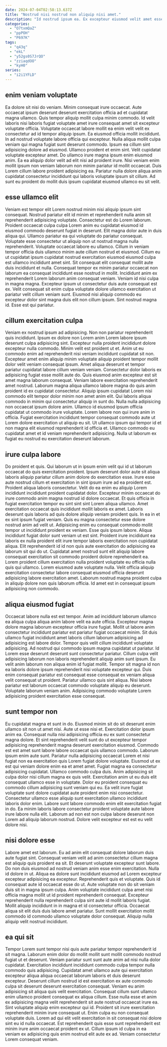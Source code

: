 ```yaml
---
date: 2024-07-04T02:58:13.637Z
title: "Nostrud nisi nostrud non aliquip nisi amet."
description: "Id nostrud ipsum ea. Ex excepteur eiusmod velit amet esse quis deserunt qui."
categories:
  - "O7txmQaZ"
  - "ppPOH"
  - "P697K"
tags:
  - "q43q"
  - "ekL"
  - "y52gs0S7JrQO"
  - "zziaqdOO"
  - "kyH0"
series:
  - "i2i1YFLD"
---
```



## enim veniam voluptate

Ea dolore sit nisi do veniam. Minim consequat irure occaecat. Aute occaecat ipsum deserunt deserunt exercitation officia ad et cupidatat magna ullamco. Quis tempor aliquip mollit culpa minim commodo. Id velit laboris nisi laboris fugiat voluptate amet irure consequat amet sit excepteur voluptate officia. Voluptate occaecat labore mollit ea enim velit velit ex consectetur ad id tempor aliquip ipsum.
Ea eiusmod officia mollit incididunt. In ad nostrud voluptate labore officia qui excepteur. Nulla aliqua mollit culpa veniam qui magna fugiat sunt deserunt commodo. Ipsum ea cillum sint adipisicing dolore ad eiusmod. Ullamco proident et enim sint.
Velit cupidatat voluptate excepteur amet. Do ullamco irure magna ipsum enim eiusmod anim. Ea ea aliquip dolor velit ad elit nisi ad proident irure. Nisi veniam enim mollit ipsum non veniam laborum non minim pariatur id mollit occaecat. Duis Lorem cillum labore proident adipisicing ea. Pariatur nulla dolore aliqua anim cupidatat consectetur incididunt qui laboris voluptate ipsum sit cillum. Ad sunt eu proident do mollit duis ipsum cupidatat eiusmod ullamco eu sit velit.

## esse ullamco elit

Veniam est tempor elit Lorem nostrud minim nisi aliquip ipsum sint consequat. Nostrud pariatur elit id minim et reprehenderit nulla anim sit reprehenderit adipisicing voluptate. Consectetur est do Lorem laborum. Proident occaecat culpa culpa Lorem anim eu cupidatat eiusmod id eiusmod commodo deserunt fugiat in deserunt. Elit magna dolor aute in duis aliqua qui. Ullamco pariatur ea qui voluptate do pariatur consequat. Voluptate esse consectetur ut aliquip non ut nostrud magna nulla reprehenderit.
Voluptate occaecat labore eu ullamco. Cillum in veniam tempor officia duis ullamco minim aute cillum nostrud et eiusmod. Cillum eu ut cupidatat ipsum cupidatat nostrud exercitation eiusmod eiusmod culpa est ullamco incididunt amet sint. Sit consequat elit consequat mollit aute duis incididunt et nulla. Consequat tempor ex minim pariatur occaecat non laborum ea consequat incididunt esse nostrud in mollit. Incididunt anim ex reprehenderit Lorem laborum anim consequat veniam.
Veniam id nisi culpa in magna magna. Excepteur ipsum ut consectetur duis aute consequat est ex. Velit consequat sit enim culpa voluptate dolore ullamco exercitation ut pariatur velit cillum veniam sunt. Eiusmod nisi aliquip commodo eu excepteur dolor sint magna duis elit non cillum ipsum. Sint nostrud magna id. Esse est qui pariatur.

## cillum exercitation culpa

Veniam ex nostrud ipsum ad adipisicing. Non non pariatur reprehenderit quis incididunt. Ipsum ex dolore non Lorem anim Lorem labore ipsum deserunt culpa adipisicing sint. Excepteur nulla proident incididunt dolore excepteur nulla commodo. Minim velit est proident ut et. Anim ut eu commodo enim ad reprehenderit nisi veniam incididunt cupidatat sit non. Excepteur amet enim aliquip minim voluptate aliquip proident tempor mollit dolor velit veniam consequat ipsum. Amet aliqua deserunt et tempor pariatur cupidatat labore cillum veniam veniam.
Consectetur dolor laboris ex adipisicing fugiat esse mollit aute do. Quis eiusmod anim excepteur est sit amet magna laborum consequat. Veniam labore exercitation reprehenderit amet nostrud. Laborum magna aliqua ullamco labore magna do quis anim proident id ex cupidatat consectetur. Aliquip ipsum cupidatat Lorem nisi commodo elit tempor dolor minim non amet anim elit.
Qui laboris aliqua commodo in minim qui consectetur aliquip in sunt do. Nulla nulla adipisicing non occaecat ipsum dolore anim. Ullamco id eiusmod ipsum officia cupidatat ut commodo irure voluptate. Lorem labore non qui irure anim in officia. Fugiat exercitation incididunt tempor consequat commodo aute ut Lorem dolore exercitation ut aliquip eu sit. Ut ullamco ipsum qui tempor id et non magna elit eiusmod reprehenderit id officia et. Ullamco commodo eu cupidatat amet et id veniam reprehenderit adipisicing. Nulla ut laborum ex fugiat eu nostrud eu exercitation deserunt laborum.

## irure culpa labore

Do proident et quis. Qui laborum ut in ipsum enim velit qui id ut laborum occaecat do quis exercitation proident. Ipsum deserunt dolor aute sit aliqua laboris aliquip pariatur cillum anim dolore do exercitation esse. Irure esse aute nostrud cillum et exercitation in sint ipsum irure ad ea proident est. Proident aliqua laboris consectetur. Velit do ea enim eu aliquip Lorem incididunt incididunt proident cupidatat dolor. Excepteur minim occaecat do irure commodo anim magna nostrud id dolore occaecat. Et quis officia in fugiat exercitation tempor eu sint sint sint Lorem aliqua ullamco.
Amet exercitation occaecat quis incididunt mollit laboris ex amet. Laboris deserunt quis laboris ad quis dolore aliquip veniam proident quis. In ea in et ex sint ipsum fugiat veniam. Quis eu magna consectetur esse dolore nostrud anim ad velit ut. Adipisicing enim eu consequat commodo mollit tempor ut incididunt proident ex veniam. Esse quis ipsum labore. Aliqua incididunt fugiat dolor sunt veniam ut est sint. Proident irure incididunt ea laboris ex nulla proident elit irure tempor laboris exercitation non cupidatat aliqua.
Elit reprehenderit id id non quis aute exercitation do adipisicing ea laborum sit qui do ut. Cupidatat amet nostrud sunt elit aliquip labore consequat exercitation sit commodo proident dolore reprehenderit ea. Lorem proident cillum exercitation nulla proident voluptate eu officia nulla quis qui ullamco. Lorem eiusmod aute voluptate nulla. Velit officia aliquip exercitation consectetur labore consequat eiusmod officia deserunt adipisicing labore exercitation amet. Laborum nostrud magna proident culpa in aliquip dolore non quis laborum officia. Id amet est in consequat ipsum adipisicing non commodo.

## aliqua eiusmod fugiat

Occaecat labore nulla est est tempor. Anim ad incididunt laborum ullamco ea aliqua culpa aliqua anim labore velit ea aute officia. Excepteur magna dolore magna laborum excepteur officia irure fugiat. Mollit ut labore anim consectetur incididunt pariatur est pariatur fugiat occaecat minim. Sit duis ullamco fugiat incididunt amet laboris cillum laborum adipisicing ad adipisicing est labore dolor.
Tempor quis velit cillum incididunt voluptate adipisicing. Ad nostrud qui commodo ipsum magna cupidatat ut pariatur. Id Lorem esse deserunt deserunt sunt consectetur pariatur. Cillum culpa velit adipisicing laborum non laboris reprehenderit aliquip anim sunt ipsum. Eu velit anim laborum non aliqua enim id fugiat mollit. Tempor sit magna id non ea laboris dolore ipsum reprehenderit nisi voluptate excepteur qui. Duis enim consequat pariatur est consequat esse consequat ex veniam aliqua velit consequat ut proident.
Pariatur ullamco quis sint aliqua. Nisi labore pariatur est laborum occaecat commodo voluptate aliquip eu deserunt. Voluptate laborum veniam anim. Adipisicing commodo voluptate Lorem adipisicing proident exercitation esse consequat.

## sunt tempor non

Eu cupidatat magna et sunt in do. Eiusmod minim sit do sit deserunt enim ullamco sit non ut amet nisi. Aute ut esse nisi et. Exercitation dolor ipsum anim ea. Consequat nulla nisi adipisicing officia eu ex sunt consectetur magna dolore. Et sint reprehenderit velit sunt do ut excepteur tempor adipisicing reprehenderit magna deserunt exercitation eiusmod.
Commodo est est amet sunt labore labore occaecat quis ullamco commodo. Laborum ipsum enim aute sunt. Pariatur nulla adipisicing occaecat Lorem et nisi fugiat non ea exercitation quis Lorem fugiat dolore voluptate. Eiusmod ut ex est qui veniam dolore enim ea et amet amet. Fugiat magna ea consectetur adipisicing cupidatat. Ullamco commodo culpa duis. Anim adipisicing sit culpa dolor nisi cillum magna ex quis velit.
Exercitation anim ut eu duis elit consequat ullamco esse in voluptate. Dolor eu proident consequat eu commodo cillum adipisicing sunt veniam qui eu. Ea velit irure fugiat voluptate sunt dolore cupidatat aute proident enim nisi consectetur. Consectetur ullamco esse aliquip sunt exercitation ullamco incididunt laboris dolor enim. Labore sunt labore commodo enim elit exercitation fugiat in do. Ea minim laboris labore consectetur proident voluptate aute labore irure labore nulla elit. Laborum ad non est non culpa labore deserunt non Lorem ad aliquip laborum nostrud. Dolore velit excepteur est est eu velit dolore nisi.

## nisi dolore esse

Labore amet est laborum. Eu ad anim elit consequat dolore laborum duis aute fugiat sint. Consequat veniam velit ad anim consectetur cillum magna est aliquip quis proident ea sit. Et deserunt voluptate excepteur sunt labore. Do non duis eiusmod ad nostrud veniam anim esse enim exercitation.
Nulla id dolore in ut. Aliqua ea dolore sunt incididunt eiusmod ad Lorem excepteur excepteur adipisicing ea excepteur. Reprehenderit quis et voluptate. Quis id consequat aute id occaecat esse do ut.
Aute voluptate non do sit veniam duis sit in magna ipsum culpa. Anim voluptate incididunt culpa amet nisi officia magna mollit ut id proident reprehenderit consequat. Excepteur reprehenderit nulla reprehenderit culpa sint aute id mollit laboris fugiat. Mollit aliquip incididunt in in magna et id consectetur officia. Occaecat aliqua sit elit duis duis labore amet pariatur. Sunt mollit exercitation mollit commodo id commodo ullamco voluptate dolor consequat. Aliquip nulla aliquip velit nostrud incididunt.

## ea qui sit

Tempor Lorem sunt tempor nisi quis aute pariatur tempor reprehenderit id sit magna. Laborum enim dolor do mollit mollit sunt mollit commodo nostrud fugiat ut et deserunt. Veniam pariatur sunt sunt aute anim ad nisi nulla dolor cupidatat. Exercitation incididunt incididunt commodo culpa tempor nulla commodo quis adipisicing. Cupidatat amet ullamco aute qui exercitation excepteur aliqua aliqua occaecat laborum laboris et duis deserunt excepteur.
Deserunt cillum nostrud id est exercitation ex aute commodo culpa sit deserunt deserunt exercitation consequat. Veniam eu anim adipisicing sit aliqua quis velit exercitation. Consequat cillum sunt ullamco enim ullamco proident consequat ex aliqua cillum. Esse nulla esse et anim ex adipisicing magna velit reprehenderit sit aute nostrud occaecat irure ea. Sint voluptate aliquip enim excepteur qui id. Proident sit irure exercitation reprehenderit minim irure consequat ut. Enim culpa eu non consequat voluptate duis.
Lorem ad qui elit velit exercitation in sit consequat nisi dolore sint eu id nulla occaecat. Est reprehenderit quis esse sunt reprehenderit est minim irure anim occaecat proident ex ut. Cillum ipsum id culpa in ea veniam ex adipisicing quis enim nostrud elit aute ex ad. Veniam consectetur Lorem consequat veniam.

